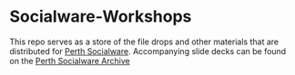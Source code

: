 # Socialware-Workshops

This repo serves as a store of the file drops and other materials that are distributed for [Perth Socialware](https://emu.team/perth-socialware/). Accompanying slide decks can be found on the [Perth Socialware Archive](https://emu.team/perth-socialware-archive/)
